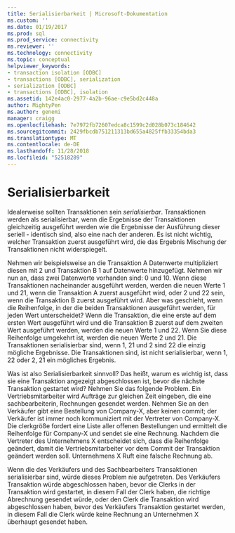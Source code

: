```yaml
---
title: Serialisierbarkeit | Microsoft-Dokumentation
ms.custom: ''
ms.date: 01/19/2017
ms.prod: sql
ms.prod_service: connectivity
ms.reviewer: ''
ms.technology: connectivity
ms.topic: conceptual
helpviewer_keywords:
- transaction isolation [ODBC]
- transactions [ODBC], serialization
- serialization [ODBC]
- transactions [ODBC], isolation
ms.assetid: 142e4ac0-2977-4a2b-96ae-c9e5bd2c448a
author: MightyPen
ms.author: genemi
manager: craigg
ms.openlocfilehash: 7e7972fb72607edca8c1599c2d028b073c184642
ms.sourcegitcommit: 2429fbcdb751211313bd655a4825ffb33354bda3
ms.translationtype: MT
ms.contentlocale: de-DE
ms.lasthandoff: 11/28/2018
ms.locfileid: "52518289"
---
```

# <a name="serializability"></a>Serialisierbarkeit
Idealerweise sollten Transaktionen sein *serialisierbar*. Transaktionen werden als serialisierbar, wenn die Ergebnisse der Transaktionen gleichzeitig ausgeführt werden wie die Ergebnisse der Ausführung dieser seriell - identisch sind, also eine nach der anderen. Es ist nicht wichtig, welcher Transaktion zuerst ausgeführt wird, die das Ergebnis Mischung der Transaktionen nicht widerspiegelt.  
  
 Nehmen wir beispielsweise an die Transaktion A Datenwerte multipliziert diesen mit 2 und Transaktion B 1 auf Datenwerte hinzugefügt. Nehmen wir nun an, dass zwei Datenwerte vorhanden sind: 0 und 10. Wenn diese Transaktionen nacheinander ausgeführt werden, werden die neuen Werte 1 und 21, wenn die Transaktion A zuerst ausgeführt wird, oder 2 und 22 sein, wenn die Transaktion B zuerst ausgeführt wird. Aber was geschieht, wenn die Reihenfolge, in der die beiden Transaktionen ausgeführt werden, für jeden Wert unterscheidet? Wenn die Transaktion, die eine erste auf dem ersten Wert ausgeführt wird und die Transaktion B zuerst auf dem zweiten Wert ausgeführt werden, werden die neuen Werte 1 und 22. Wenn Sie diese Reihenfolge umgekehrt ist, werden die neuen Werte 2 und 21. Die Transaktionen serialisierbar sind, wenn 1, 21 und 2 sind 22 die einzig mögliche Ergebnisse. Die Transaktionen sind, ist nicht serialisierbar, wenn 1, 22 oder 2, 21 ein mögliches Ergebnis.  
  
 Was ist also Serialisierbarkeit sinnvoll? Das heißt, warum es wichtig ist, dass sie eine Transaktion angezeigt abgeschlossen ist, bevor die nächste Transaktion gestartet wird? Nehmen Sie das folgende Problem. Ein Vertriebsmitarbeiter wird Aufträge zur gleichen Zeit eingeben, die eine sachbearbeiterin, Rechnungen gesendet werden. Nehmen Sie an den Verkäufer gibt eine Bestellung von Company-X, aber keinen commit; der Verkäufer ist immer noch kommuniziert mit der Vertreter von Company-X. Die clerkgröße fordert eine Liste aller offenen Bestellungen und ermittelt die Reihenfolge für Company-X und sendet sie eine Rechnung. Nachdem die Vertreter des Unternehmens X entscheidet sich, dass die Reihenfolge geändert, damit die Vertriebsmitarbeiter vor dem Commit der Transaktion geändert werden soll. Unternehmens X Ruft eine falsche Rechnung ab.  
  
 Wenn die des Verkäufers und des Sachbearbeiters Transaktionen serialisierbar sind, würde dieses Problem nie aufgetreten. Des Verkäufers Transaktion würde abgeschlossen haben, bevor die Clerks in der Transaktion wird gestartet, in diesem Fall der Clerk haben, die richtige Abrechnung gesendet würde, oder den Clerk die Transaktion wird abgeschlossen haben, bevor des Verkäufers Transaktion gestartet werden, in diesem Fall die Clerk würde keine Rechnung an Unternehmen X überhaupt gesendet haben.
